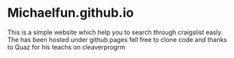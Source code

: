 # Michaelfun.github.io
This is a simple website which help you to search through craigslist easly.
The has been hosted under github pages fell free to clone code and thanks to Quaz for his teachs on cleaverprogrm
